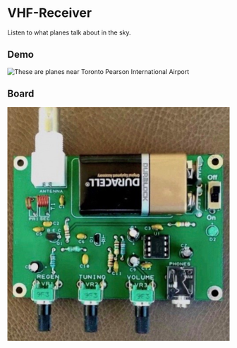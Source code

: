 # VHF-Receiver

Listen to what planes talk about in the sky.

## Demo

![These are planes near Toronto Pearson International Airport](https://soundcloud.com/rishikesh-kakade/airband-recording)

## Board

![Board](/Receiver.jpg)

